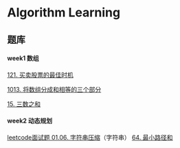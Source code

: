 
# Algorithm Learning

## 题库

#### week1 数组
[121. 买卖股票的最佳时机](https://github.com/Qiner0900/algorithm/issues/2)

[1013. 将数组分成和相等的三个部分](https://github.com/Qiner0900/algorithm/issues/3)

[15. 三数之和](https://github.com/Qiner0900/algorithm/issues/4)

#### week2 动态规划
[leetcode面试题 01.06. 字符串压缩](https://github.com/Qiner0900/algorithm/issues/5)（字符串）
[64. 最小路径和](https://github.com/Qiner0900/algorithm/issues/6)
